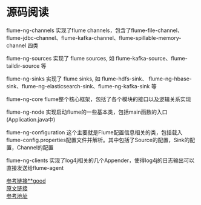# 源码阅读

flume-ng-channels
实现了flume channels，包含了flume-file-channel、flume-jdbc-channel、flume-kafka-channel、flume-spillable-memory-channel 四类

flume-ng-sources
实现了 flume sources, 如 flume-kafka-source、flume-taildir-source 等

flume-ng-sinks
实现了 flume sinks, 如 flume-hdfs-sink、 flume-ng-hbase-sink、flume-ng-elasticsearch-sink、flume-ng-kafka-sink 等

flume-ng-core
flume整个核心框架，包括了各个模块的接口以及逻辑关系实现

flume-ng-node
实现启动flume的一些基本类，包括main函数的入口(Application.java中)

flume-ng-configuration
这个主要就是Flume配置信息相关的类，包括载入flume-config.properties配置文件并解析。其中包括了Source的配置，Sink的配置，Channel的配置

flume-ng-clients
实现了log4j相关的几个Appender，使得log4j的日志输出可以直接发送给flume-agent


[参考链接**good](https://www.cnblogs.com/kuipertan/p/4293385.html)  
[原文链接](https://blog.csdn.net/u014756380/article/details/102803230)  
[参考地址](https://www.cnblogs.com/aidata/p/11854669.html)  

